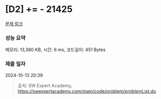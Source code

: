 # [D2] += - 21425 

[문제 링크](https://swexpertacademy.com/main/code/problem/problemDetail.do?contestProbId=AZD8K_UayDoDFAVs) 

### 성능 요약

메모리: 13,380 KB, 시간: 6 ms, 코드길이: 451 Bytes

### 제출 일자

2024-10-13 20:39



> 출처: SW Expert Academy, https://swexpertacademy.com/main/code/problem/problemList.do